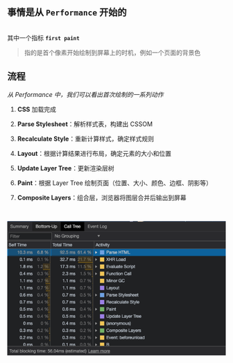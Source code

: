 <!--
 * @Author: your name
 * @Date: 2021-04-16 17:09:37
 * @LastEditTime: 2021-04-16 17:16:34
 * @LastEditors: Please set LastEditors
 * @Description: In User Settings Edit
 * @FilePath: /my-docs/docs/css.md
-->

## 事情是从 `Performance` 开始的

<br />其中一个指标 **`first paint`**

> 指的是首个像素开始绘制到屏幕上的时机，例如一个页面的背景色


## 流程

*从 Performance 中，我们可以看出首次绘制的一系列动作*

1. **CSS** 加载完成

2. **Parse Stylesheet**：解析样式表，构建出 CSSOM

3. **Recalculate Style**：重新计算样式，确定样式规则

4. **Layout**：根据计算结果进行布局，确定元素的大小和位置

5. **Update Layer Tree**：更新渲染层树

6. **Paint**：根据 Layer Tree 绘制页面（位置、大小、颜色、边框、阴影等）

7. **Composite Layers**：组合层，浏览器将图层合并后输出到屏幕

<br />

![图片](./_media/performance.png)